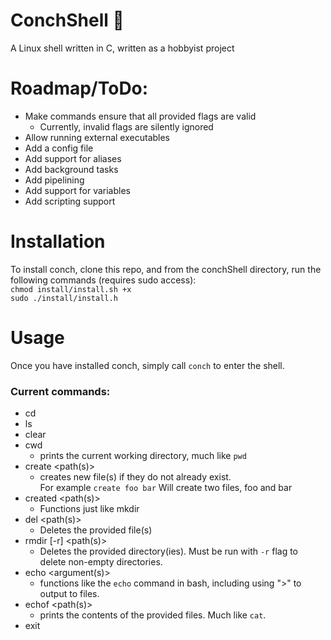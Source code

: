 # ConchShell 🐚
A Linux shell written in C, written as a hobbyist project

# Roadmap/ToDo:
- Make commands ensure that all provided flags are valid
  - Currently, invalid flags are silently ignored
- Allow running external executables
- Add a config file
- Add support for aliases
- Add background tasks
- Add pipelining
- Add support for variables
- Add scripting support

# Installation
To install conch, clone this repo, and from the conchShell directory, run the following commands (requires sudo access):<br>
`chmod install/install.sh +x`<br>`sudo ./install/install.h`

# Usage
Once you have installed conch, simply call `conch` to enter the shell.
### Current commands:
- cd <path>
- ls <path>
- clear
- cwd
  - prints the current working directory, much like `pwd`
- create <path(s)>
  - creates new file(s) if they do not already exist. <br>For example `create foo bar` Will create two files, foo and bar
- created <path(s)>
  - Functions just like mkdir
- del <path(s)>
  - Deletes the provided file(s)
- rmdir \[-r] <path(s)>
  - Deletes the provided directory(ies). Must be run with `-r` flag to delete non-empty directories.
- echo <argument(s)>
    - functions like the `echo` command in bash, including using ">" to output to files.
- echof <path(s)>
  - prints the contents of the provided files. Much like `cat`.
- exit

